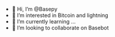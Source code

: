 - 👋 Hi, I’m @Basepy
- 👀 I’m interested in Bitcoin and lightning 
- 🌱 I’m currently learning ...
- 💞️ I’m looking to collaborate on Basebot 


<!---
Basepy/Basepy is a ✨ special ✨ repository because its `README.md` (this file) appears on your GitHub profile.
You can click the Preview link to take a look at your changes.
--->
